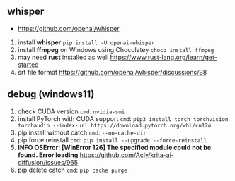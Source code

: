 ## whisper
- https://github.com/openai/whisper
1. install **whisper** `pip install -U openai-whisper`
2. install **ffmpeg** on Windows using Chocolatey `choco install ffmpeg`
3. may need **rust** installed as well https://www.rust-lang.org/learn/get-started
4. srt file format https://github.com/openai/whisper/discussions/98


## debug (windows11)
1. check CUDA version `cmd`: `nvidia-smi`
2. install PyTorch with CUDA support `cmd`: `pip3 install torch torchvision torchaudio --index-url https://download.pytorch.org/whl/cu124`
3. pip install without catch `cmd`: `--no-cache-dir`
4. pip force reinstall `cmd`: `pip install --upgrade --force-reinstall`
5. **INFO OSError: [WinError 126] The specified module could not be found. Error loading** https://github.com/Acly/krita-ai-diffusion/issues/965
6. pip delete catch `cmd`: `pip cache purge`